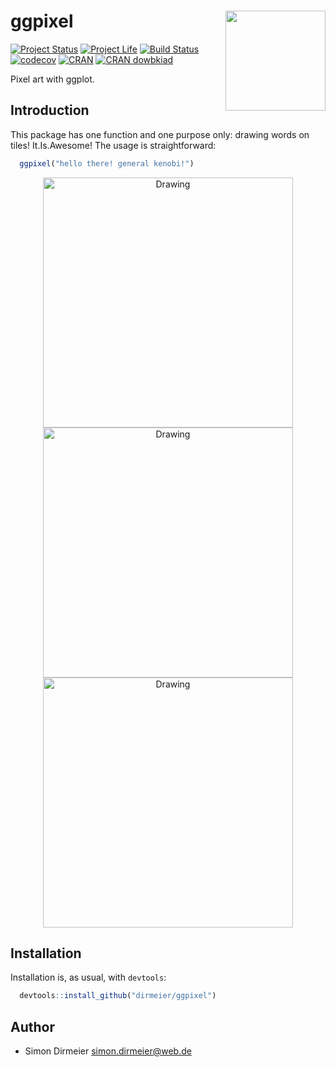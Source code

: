 # ggpixel <img src="https://rawgit.com/dirmeier/ggpixel/master/inst/fig/ggpixel.png" align="right" width="160px"/>

[![Project Status](http://www.repostatus.org/badges/latest/concept.svg)](http://www.repostatus.org/#concept)
[![Project Life](https://img.shields.io/badge/lifecycle-experimental-orange.svg)](https://www.tidyverse.org/lifecycle/#experimental)
[![Build Status](https://travis-ci.org/dirmeier/ggpixel.svg?branch=master)](https://travis-ci.org/dirmeier/ggpixel)
[![codecov](https://codecov.io/gh/dirmeier/ggpixel/branch/master/graph/badge.svg)](https://codecov.io/gh/dirmeier/ggpixel)
[![CRAN](http://www.r-pkg.org/badges/version/ggpixel)](https://cran.r-project.org/package=ggpixel) 
[![CRAN dowbkiad](http://cranlogs.r-pkg.org/badges/ggpixel)](https://cran.r-project.org/package=ggpixel) 

Pixel art with ggplot. 
 
## Introduction

This package has one function and one purpose only: drawing words on tiles! It.Is.Awesome!
The usage is straightforward:
```r
  ggpixel("hello there! general kenobi!")
```

<div align="center">
  <img src="https://rawgit.com/dirmeier/ggpixel/master/_fig/oh_yeah.png" alt="Drawing" width="400px" />
</div>
<div align="center">  
  <img src="https://rawgit.com/dirmeier/ggpixel/master/_fig/heaven.png" alt="Drawing" width="400px" />
</div>
<div align="center">
  <img src="https://rawgit.com/dirmeier/ggpixel/master/_fig/useful.png" alt="Drawing" width="400px" />
</div>

## Installation

Installation is, as usual, with `devtools`:

```R
  devtools::install_github("dirmeier/ggpixel")
```

## Author

* Simon Dirmeier <a href="mailto:simon.dirmeier@web.de">simon.dirmeier@web.de</a>
